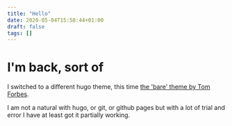 ```yaml
---
title: "Hello"
date: 2020-05-04T15:58:44+01:00
draft: false
tags: []
---
```


# I'm back, sort of

I switched to a different hugo theme, this time [the 'bare' theme by Tom Forbes](https://themes.gohugo.io/bare-hugo-theme/). 

I am not a natural with hugo, or git, or github pages but with a lot of trial and error I have at least got it partially working.